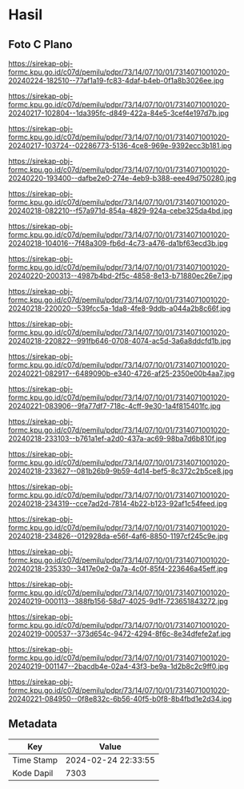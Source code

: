 # Hasil

## Foto C Plano

https://sirekap-obj-formc.kpu.go.id/c07d/pemilu/pdpr/73/14/07/10/01/7314071001020-20240224-182510--77af1a19-fc83-4daf-b4eb-0f1a8b3026ee.jpg

https://sirekap-obj-formc.kpu.go.id/c07d/pemilu/pdpr/73/14/07/10/01/7314071001020-20240217-102804--1da395fc-d849-422a-84e5-3cef4e197d7b.jpg

https://sirekap-obj-formc.kpu.go.id/c07d/pemilu/pdpr/73/14/07/10/01/7314071001020-20240217-103724--02286773-5136-4ce8-969e-9392ecc3b181.jpg

https://sirekap-obj-formc.kpu.go.id/c07d/pemilu/pdpr/73/14/07/10/01/7314071001020-20240220-193400--dafbe2e0-274e-4eb9-b388-eee49d750280.jpg

https://sirekap-obj-formc.kpu.go.id/c07d/pemilu/pdpr/73/14/07/10/01/7314071001020-20240218-082210--f57a971d-854a-4829-924a-cebe325da4bd.jpg

https://sirekap-obj-formc.kpu.go.id/c07d/pemilu/pdpr/73/14/07/10/01/7314071001020-20240218-104016--7f48a309-fb6d-4c73-a476-da1bf63ecd3b.jpg

https://sirekap-obj-formc.kpu.go.id/c07d/pemilu/pdpr/73/14/07/10/01/7314071001020-20240220-200313--4987b4bd-2f5c-4858-8e13-b71880ec26e7.jpg

https://sirekap-obj-formc.kpu.go.id/c07d/pemilu/pdpr/73/14/07/10/01/7314071001020-20240218-220020--539fcc5a-1da8-4fe8-9ddb-a044a2b8c66f.jpg

https://sirekap-obj-formc.kpu.go.id/c07d/pemilu/pdpr/73/14/07/10/01/7314071001020-20240218-220822--991fb646-0708-4074-ac5d-3a6a8ddcfd1b.jpg

https://sirekap-obj-formc.kpu.go.id/c07d/pemilu/pdpr/73/14/07/10/01/7314071001020-20240221-082917--6489090b-e340-4726-af25-2350e00b4aa7.jpg

https://sirekap-obj-formc.kpu.go.id/c07d/pemilu/pdpr/73/14/07/10/01/7314071001020-20240221-083906--9fa77df7-718c-4cff-9e30-1a4f815401fc.jpg

https://sirekap-obj-formc.kpu.go.id/c07d/pemilu/pdpr/73/14/07/10/01/7314071001020-20240218-233103--b761a1ef-a2d0-437a-ac69-98ba7d6b810f.jpg

https://sirekap-obj-formc.kpu.go.id/c07d/pemilu/pdpr/73/14/07/10/01/7314071001020-20240218-233627--081b26b9-9b59-4d14-bef5-8c372c2b5ce8.jpg

https://sirekap-obj-formc.kpu.go.id/c07d/pemilu/pdpr/73/14/07/10/01/7314071001020-20240218-234319--cce7ad2d-7814-4b22-b123-92af1c54feed.jpg

https://sirekap-obj-formc.kpu.go.id/c07d/pemilu/pdpr/73/14/07/10/01/7314071001020-20240218-234826--012928da-e56f-4af6-8850-1197cf245c9e.jpg

https://sirekap-obj-formc.kpu.go.id/c07d/pemilu/pdpr/73/14/07/10/01/7314071001020-20240218-235330--3417e0e2-0a7a-4c0f-85f4-223646a45eff.jpg

https://sirekap-obj-formc.kpu.go.id/c07d/pemilu/pdpr/73/14/07/10/01/7314071001020-20240219-000113--388fb156-58d7-4025-9d1f-723651843272.jpg

https://sirekap-obj-formc.kpu.go.id/c07d/pemilu/pdpr/73/14/07/10/01/7314071001020-20240219-000537--373d654c-9472-4294-8f6c-8e34dfefe2af.jpg

https://sirekap-obj-formc.kpu.go.id/c07d/pemilu/pdpr/73/14/07/10/01/7314071001020-20240219-001147--2bacdb4e-02a4-43f3-be9a-1d2b8c2c9ff0.jpg

https://sirekap-obj-formc.kpu.go.id/c07d/pemilu/pdpr/73/14/07/10/01/7314071001020-20240221-084950--0f8e832c-6b56-40f5-b0f8-8b4fbd1e2d34.jpg


## Metadata

| Key        | Value               |
| ---------- | ------------------- |
| Time Stamp | 2024-02-24 22:33:55 |
| Kode Dapil | 7303                |



